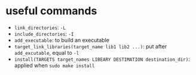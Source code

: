 # useful commands

- `link_directories`: `-L`
- `include_directories`: `-I`
- `add_executable`: to build an executable
- `target_link_libraries(target_name lib1 lib2 ...)`: put after `add_excutable`, equal to `-l`
- `install(TARGETS target_names LIBEARY DESTIMATION destination_dir)`: applied when `sudo make install`


